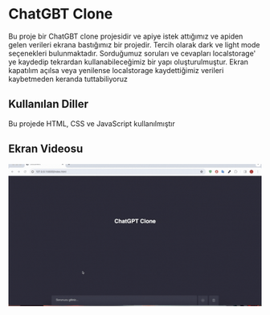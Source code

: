 <h1>ChatGBT Clone</h1>

Bu proje bir ChatGBT clone projesidir ve apiye istek attığımız ve apiden gelen verileri ekrana bastığımız bir projedir. Tercih olarak dark ve light mode seçenekleri bulunmaktadır. Sorduğumuz soruları ve cevapları localstorage' ye kaydedip tekrardan kullanabileceğimiz bir yapı oluşturulmuştur. Ekran kapatılım açılsa veya yenilense localstorage kaydettiğimiz verileri kaybetmeden keranda tuttabiliyoruz

<h2>Kullanılan Diller</h2>

Bu projede HTML, CSS ve JavaScript kullanılmıştır

<h2>Ekran Videosu</h2>

![](ChatGpt-Clone.gif)

